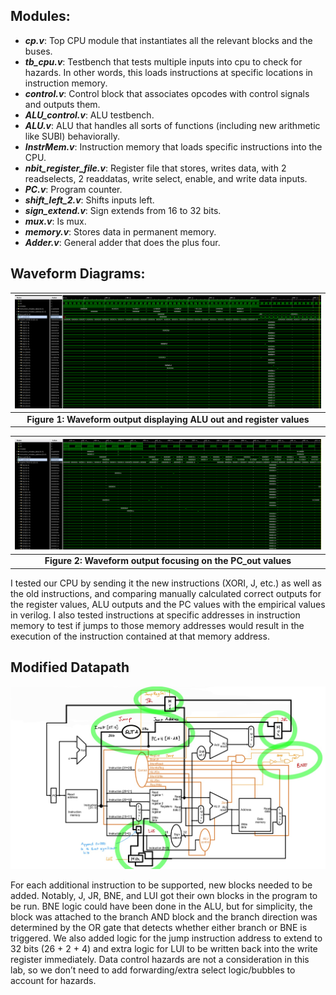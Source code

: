 
## Modules:

- ***cp.v***: Top CPU module that instantiates all the relevant blocks and the buses. 
- ***tb_cpu.v***: Testbench that tests multiple inputs into cpu to check for hazards. In other words, this loads instructions at specific locations in instruction memory.   
- ***control.v***: Control block that associates opcodes with control signals and outputs them. 
- ***ALU_control.v***: ALU testbench. 
- ***ALU.v***: ALU that handles all sorts of functions (including new arithmetic like SUBI) behaviorally. 
- ***InstrMem.v***: Instruction memory that loads specific instructions into the CPU.
- ***nbit_register_file.v***: Register file that stores, writes data, with 2 readselects, 2 readdatas, write select, enable, and write data inputs. 
- ***PC.v***: Program counter. 		
- ***shift_left_2.v***: Shifts inputs left. 
- ***sign_extend.v***: Sign extends from 16 to 32 bits. 
- ***mux.v***: Is mux.  
- ***memory.v***: Stores data in permanent memory. 	
- ***Adder.v***: General adder that does the plus four. 


## Waveform Diagrams:

| ![Image1](./images/image1.png) |
|:--:|
| <b>Figure 1: Waveform output displaying ALU out and register values</b>|

| ![Image2](./images/image2.png) |
|:--:|
| <b>Figure 2: Waveform output focusing on the PC_out values</b>|

I tested our CPU by sending it the new instructions (XORI, J, etc.) as well as the old instructions, and comparing manually calculated correct outputs for the register values, ALU outputs and the PC values with the empirical values in verilog. I also tested instructions at specific addresses in instruction memory to test if jumps to those memory addresses would result in the execution of the instruction contained at that memory address.    


## Modified Datapath

![Image3](./images/image3.jpg)

For each additional instruction to be supported, new blocks needed to be added. Notably, J, JR, BNE, and LUI got their own blocks in the program to be run. BNE logic could have been done in the ALU, but for simplicity, the block was attached to the branch AND block and the branch direction was determined by the OR gate that detects whether either branch or BNE is triggered. We also added logic for the jump instruction address to extend to 32 bits (26 + 2 + 4) and extra logic for LUI to be written back into the write register immediately. Data control hazards are not a consideration in this lab, so we don’t need to add forwarding/extra select logic/bubbles to account for hazards. 
